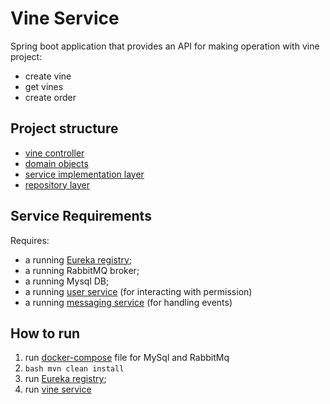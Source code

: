 
# Vine Service

Spring boot application that provides an API for making operation with vine project:
- create vine
- get vines
- create order

## Project structure

- [vine controller](src/main/java/com/mentorship/vineservice/controller/VineController.java) 
- [domain objects ](src/main/java/com/mentorship/vineservice/domain)
- [service implementation layer](src/main/java/com/mentorship/vineservice/service/impl) 
- [repository layer](src/main/java/com/mentorship/vineservice/repository)

## Service Requirements

Requires:
- a running [Eureka registry](https://github.com/Volodymyr2907/vine-registration-service);
- a running RabbitMQ broker;
- a running Mysql DB;
- a running [user service](https://github.com/Volodymyr2907/user-service) (for interacting with permission)
- a running [messaging service](https://github.com/Volodymyr2907/notification-service) (for handling events)

## How to run

1. run [docker-compose](src/main/resources/docker/docker-compose.yml) file for MySql and RabbitMq 
2. ```bash mvn clean install```
3. run [Eureka registry](https://github.com/Volodymyr2907/vine-registration-service);
4. run [vine service](src/main/java/com/mentorship/vineservice/VineServiceApplication.java)
